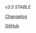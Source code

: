 *v3.5 STABLE*

   [Changelog](https://teletype.in/@briclyaz/nlsound-v3-5-stable-changelog)

   [GitHub](https://github.com/Briclyaz/NLSound_module_QCom)
